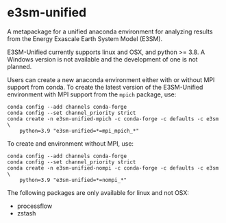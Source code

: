 # e3sm-unified

A metapackage for a unified anaconda environment for analyzing results from
the Energy Exascale Earth System Model (E3SM).

E3SM-Unified currently supports linux and OSX, and python >= 3.8.   A Windows 
version is not available and the development of one is not planned.

Users can create a new anaconda environment either with or without MPI support
from conda.  To create the latest version of the E3SM-Unified environment with 
MPI support from the `mpich` package, use:
```
conda config --add channels conda-forge
conda config --set channel_priority strict
conda create -n e3sm-unified-mpich -c conda-forge -c defaults -c e3sm \
    python=3.9 "e3sm-unified=*=mpi_mpich_*"
```
To create and environment without MPI, use:
```
conda config --add channels conda-forge
conda config --set channel_priority strict
conda create -n e3sm-unified-nompi -c conda-forge -c defaults -c e3sm \
    python=3.9 "e3sm-unified=*=nompi_*"
```

 The following packages are only available for linux and not OSX:
 - processflow
 - zstash
